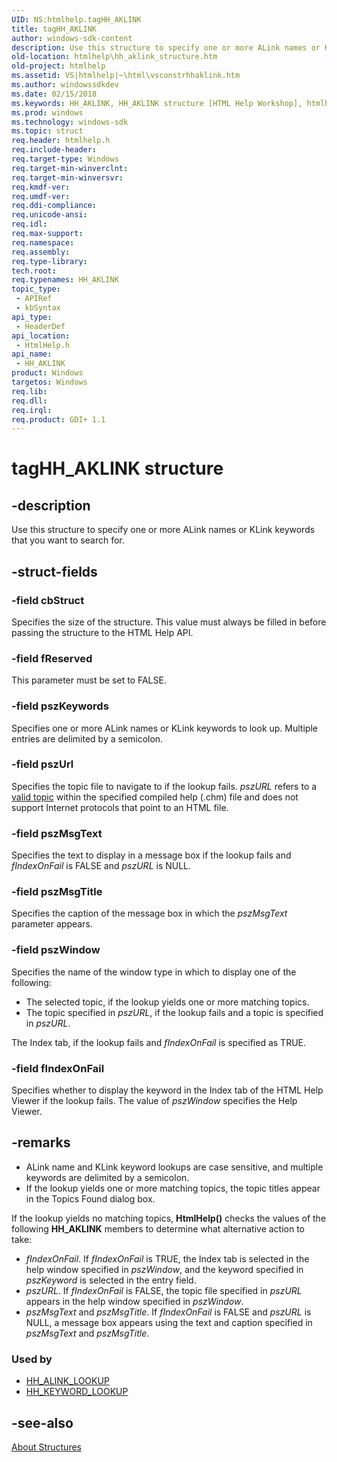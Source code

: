 ```yaml
---
UID: NS:htmlhelp.tagHH_AKLINK
title: tagHH_AKLINK
author: windows-sdk-content
description: Use this structure to specify one or more ALink names or KLink keywords that you want to search for.
old-location: htmlhelp\hh_aklink_structure.htm
old-project: htmlhelp
ms.assetid: VS|htmlhelp|~\html\vsconstrhhaklink.htm
ms.author: windowssdkdev
ms.date: 02/15/2018
ms.keywords: HH_AKLINK, HH_AKLINK structure [HTML Help Workshop], htmlhelp.hh_aklink_structure, htmlhelp/HH_AKLINK, tagHH_AKLINK, vsconStrhhaklink
ms.prod: windows
ms.technology: windows-sdk
ms.topic: struct
req.header: htmlhelp.h
req.include-header: 
req.target-type: Windows
req.target-min-winverclnt: 
req.target-min-winversvr: 
req.kmdf-ver: 
req.umdf-ver: 
req.ddi-compliance: 
req.unicode-ansi: 
req.idl: 
req.max-support: 
req.namespace: 
req.assembly: 
req.type-library: 
tech.root: 
req.typenames: HH_AKLINK
topic_type:
 - APIRef
 - kbSyntax
api_type:
 - HeaderDef
api_location:
 - HtmlHelp.h
api_name:
 - HH_AKLINK
product: Windows
targetos: Windows
req.lib: 
req.dll: 
req.irql: 
req.product: GDI+ 1.1
---
```


# tagHH_AKLINK structure


## -description


Use this structure to specify one or more ALink names or KLink keywords that you want to search for.


## -struct-fields




### -field cbStruct

Specifies the size of the structure. This value must always be filled in before passing the structure to the HTML Help API. 


### -field fReserved

This parameter must be set to FALSE. 


### -field pszKeywords

Specifies one or more ALink names or KLink keywords to look up. Multiple entries are delimited by a semicolon. 


### -field pszUrl

Specifies the topic file to navigate to if the lookup fails. <i>pszURL</i> refers to a <a href="https://msdn.microsoft.com/library/ms524236(v=VS.85).aspx">valid topic</a> within the specified compiled help (.chm) file and does not support Internet protocols that point to an HTML file. 


### -field pszMsgText

Specifies the text to display in a message box if the lookup fails and <i>fIndexOnFail</i> is FALSE and <i>pszURL</i> is NULL. 


### -field pszMsgTitle

Specifies the caption of the message box in which the <i>pszMsgText</i> parameter appears. 


### -field pszWindow

Specifies the name of the window type in which to display one of the following: 


<ul>
<li>The selected topic, if the lookup yields one or more matching topics.</li>
<li>The topic specified in <i>pszURL</i>, if the lookup fails and a topic is specified in <i>pszURL</i>.</li>
</ul>
The Index tab, if the lookup fails and <i>fIndexOnFail</i> is specified as TRUE.


### -field fIndexOnFail

Specifies whether to display the keyword in the Index tab of the HTML Help Viewer if the lookup fails. The value of <i>pszWindow</i> specifies the Help Viewer. 


## -remarks



<ul>
<li>ALink name and KLink keyword lookups are case sensitive, and multiple keywords are delimited by a semicolon.</li>
<li>If the lookup yields one or more matching topics, the topic titles appear in the Topics Found dialog box.</li>
</ul>
If the lookup yields no matching topics, <b>HtmlHelp()</b> checks the values of the following <b>HH_AKLINK</b> members to determine what alternative action to take: 

<ul>
<li><i>fIndexOnFail</i>. If <i>fIndexOnFail</i> is TRUE, the Index tab is selected in the help window specified in <i>pszWindow</i>, and the keyword specified in <i>pszKeyword</i> is selected in the entry field. </li>
<li><i>pszURL</i>. If <i>fIndexOnFail</i> is FALSE, the topic file specified in <i>pszURL</i> appears in the help window specified in <i>pszWindow</i>. </li>
<li><i>pszMsgText</i> and <i>pszMsgTitle</i>. If <i>fIndexOnFail</i> is FALSE and <i>pszURL</i> is NULL, a message box appears using the text and caption specified in <i>pszMsgText</i> and <i>pszMsgTitle</i>. </li>
</ul>
<h3><a id="Used_by"></a><a id="used_by"></a><a id="USED_BY"></a>Used by</h3>
<ul>
<li>
<a href="https://msdn.microsoft.com/library/ms670078(v=VS.85).aspx">HH_ALINK_LOOKUP</a>
</li>
<li>
<a href="https://msdn.microsoft.com/library/ms670091(v=VS.85).aspx">HH_KEYWORD_LOOKUP</a>
</li>
</ul>



## -see-also




<a href="https://msdn.microsoft.com/library/ms524235(v=VS.85).aspx">About Structures</a>
 

 


